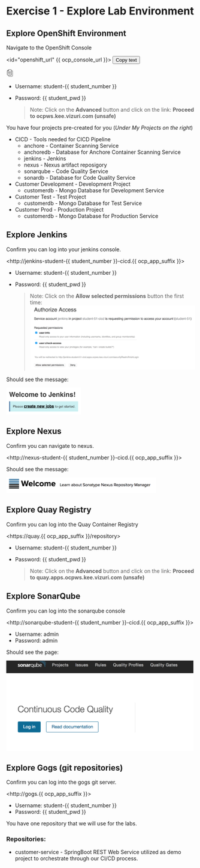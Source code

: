 # Exercise 1 - Explore Lab Environment

## Explore OpenShift Environment

Navigate to the OpenShift Console

<id="openshift_url" {{ ocp_console_url }}> <button onclick="copyToClipboard('openshift_url')">Copy text</button>

<img src="../images/copy-paste.jpeg" onclick="copyToClipboard('openshift_url')" alt="copy-paste" width="20">


* Username: student-{{ student_number }}
* Password: {{ student_pwd }}

    >Note: Click on the **Advanced** button and click on the link: **Proceed to ocpws.kee.vizuri.com (unsafe)**
    
You have four projects pre-created for you (*Under My Projects on the right*)

* CICD - Tools needed for CICD Pipeline
    * anchore - Container Scanning Service
    * anchoredb - Database for Anchore Container Scanning Service
    * jenkins - Jenkins
    * nexus - Nexus artifact reposigory
    * sonarqube - Code Quality Service
    * sonardb - Database for Code Quality Service
* Customer Development - Development Project
    * customerdb - Mongo Database for Development Service
* Customer Test - Test Project
    * customerdb - Mongo Database for Test Service
* Customer Prod - Production Project
    * customerdb - Mongo Database for Production Service


## Explore Jenkins

Confirm you can log into your jenkins console.  

<http://jenkins-student-{{ student_number }}-cicd.{{ ocp_app_suffix }}>

* Username: student-{{ student_number }}
* Password: {{ student_pwd }}

    >Note: Click on the **Allow selected permissions** button the first time: <img src="../images/jenkins_accept.png" alt="jenkins_accept" width="500"> 

Should see the message: 

<img src="../images/jenkins_welcome.png" alt="jenkins_welcome" width="200">

## Explore Nexus

Confirm you can navigate to nexus.

<http://nexus-student-{{ student_number }}-cicd.{{ ocp_app_suffix }}>

Should see the message: 

<img src="../images/nexus_welcome.png" alt="nexus_welcome" width="400">

## Explore Quay Registry 

Confirm you can log into the Quay Container Registry

<https://quay.{{ ocp_app_suffix }}/repository>

* Username: student-{{ student_number }}
* Password: {{ student_pwd }}

    >Note: Click on the **Advanced** button and click on the link: **Proceed to quay.apps.ocpws.kee.vizuri.com (unsafe)**

## Explore SonarQube

Confirm you can log into the sonarqube console

<http://sonarqube-student-{{ student_number }}-cicd.{{ ocp_app_suffix }}>

* Username: admin
* Password: admin

Should see the page: 

<img src="../images/sonarqube_welcome.png" alt="sonarqube_welcome" width="500">

## Explore Gogs (git repositories) 

Confirm you can log into the gogs git server.

<http://gogs.{{ ocp_app_suffix }}>

* Username: student-{{ student_number }}
* Password: {{ student_pwd }}

You have one repository that we will use for the labs.

### Repositories:
* customer-service - SpringBoot REST Web Service utilized as demo project to orchestrate through our CI/CD process.
